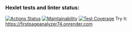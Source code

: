 ### Hexlet tests and linter status:
[![Actions Status](https://github.com/Agrarox666/python-project-83/workflows/hexlet-check/badge.svg)](https://github.com/Agrarox666/python-project-83/actions)
[![Maintainability](https://api.codeclimate.com/v1/badges/2d6bb0c4fabd2caa7a0d/maintainability)](https://codeclimate.com/github/Agrarox666/python-project-83/maintainability)
[![Test Coverage](https://api.codeclimate.com/v1/badges/2d6bb0c4fabd2caa7a0d/test_coverage)](https://codeclimate.com/github/Agrarox666/python-project-83/test_coverage)
Try it: https://firstpageanalyzer74.onrender.com
